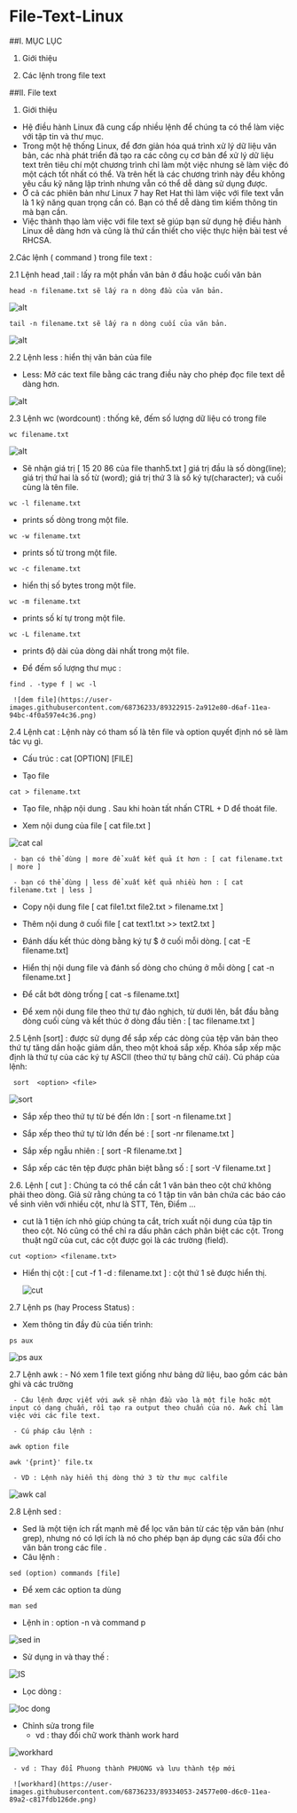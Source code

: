 # File-Text-Linux
##I. MỤC LỤC
1. Giới thiệu

2. Các lệnh trong file text
  
##II. File text
1. Giới thiệu
 - Hệ điều hành Linux đã cung cấp nhiều lệnh để chúng ta có thể làm việc với tập tin và thư mục.
 - Trong một hệ thống Linux, để đơn giản hóa quá trình xử lý dữ liệu văn bản, các nhà phát triển đã tạo ra các công cụ cơ bản để xử lý dữ liệu text trên tiêu chí một chương trình chỉ làm một việc nhưng sẽ làm việc đó một cách tốt nhất có thể. Và trên hết là các chương trình này đều không yêu cầu kỹ năng lập trình nhưng vẫn có thể dễ dàng sử dụng được.
 - Ở cả các phiên bản như Linux 7 hay Ret Hat thì làm việc với file text vẫn là 1 kỹ năng quan trọng cần có. Bạn có thể dễ dàng tìm kiếm thông tin mà bạn cần. 
 - Việc thành thạo làm việc với file text sẽ giúp bạn sử dụng hệ điều hành Linux dễ dàng hơn và cũng là thứ cần thiết cho việc thực hiện bài test về RHCSA.

2.Các lệnh ( command ) trong file text :

 2.1 Lệnh head ,tail : lấy ra một phần văn bản ở đầu hoặc cuối văn bản
 
```
head -n filename.txt sẽ lấy ra n dòng đầu của văn bản. 
```
![alt](https://i.imgur.com/HD5xOqm.png)

```   
tail -n filename.txt sẽ lấy ra n dòng cuối của văn bản.
```
![alt](https://i.imgur.com/hEOu2p5.png)

 2.2 Lệnh less : hiển thị văn bản của file 
    
   - Less: Mở các text file bằng các trang điều này cho phép đọc file text dễ dàng hơn.
   
   ![alt](https://i.imgur.com/ML1mYuA.png)  
   
 2.3 Lệnh wc (wordcount) : thống kê, đếm số lượng dữ liệu có trong file
 
```
wc filename.txt
```
![alt](https://i.imgur.com/jS3BMZJ.png)

   - Sẽ nhận giá trị [ 15 20 86 của file thanh5.txt ] giá trị đầu là số dòng(line); giá trị thứ hai là số từ (word); giá trị thứ 3 là số ký tự(character); và cuối cùng là tên file.
   
```
wc -l filename.txt
```
   - prints số dòng trong một file. 
		  
```
wc -w filename.txt
```
   - prints số từ trong một file. 
		  
```
wc -c filename.txt
```
   - hiển thị số bytes trong một file. 
		  
```
wc -m filename.txt
```
   - prints số kí tự trong một file. 
		  
```
wc -L filename.txt 
```
   - prints độ dài của dòng dài nhất trong một file.
   
   - Để đếm số lượng thư mục :
  
```
find . -type f | wc -l
```
     ![dem file](https://user-images.githubusercontent.com/68736233/89322915-2a912e80-d6af-11ea-94bc-4f0a597e4c36.png)

		  

 2.4 Lệnh cat : Lệnh này có tham số là tên file và option quyết định nó sẽ làm tác vụ gì.
   - Cấu trúc : cat [OPTION] [FILE] 
   
   
   - Tạo file 
   
```
cat > filename.txt
``` 
   - Tạo file, nhập nội dung . Sau khi hoàn tất nhấn CTRL + D để thoát file.
   
   - Xem nội dung của file [ cat file.txt ]
   

![cat cal](https://user-images.githubusercontent.com/68736233/89328451-9d9ea300-d6b7-11ea-9817-7be07403a6cc.png)
   
     - bạn có thể dùng | more để xuất kết quả ít hơn : [ cat filename.txt | more ]
	 
	 - bạn có thể dùng | less để xuất kết quả nhiều hơn : [ cat filename.txt | less ]
   
   - Copy nội dung file  [ cat file1.txt file2.txt > filename.txt ]
   
   - Thêm nội dung ở cuối file [ cat text1.txt >> text2.txt ]
   - Đánh dấu kết thúc dòng bằng ký tự $ ở cuối mỗi dòng.  [ cat -E filename.txt]
   
   - Hiển thị nội dung file và đánh số dòng cho chúng ở mỗi dòng [ cat -n filename.txt ]
   
   - Để cắt bớt dòng trống [ cat -s filename.txt]
   
   - Để xem nội dung file theo thứ tự đảo nghịch, từ dưới lên, bắt đầu bằng dòng cuối cùng và kết thúc ở dòng đầu tiên : [ tac filename.txt ] 
   
 2.5 Lệnh [sort] : được sử dụng để sắp xếp các dòng của tệp văn bản theo thứ tự tăng dần hoặc giảm dần, theo một khoá sắp xếp. Khóa sắp xếp mặc định là thứ tự của các ký tự ASCII (theo thứ tự bảng chữ cái). Cú pháp của lệnh:
 
```
 sort  <option> <file> 
```
	
   ![sort](https://user-images.githubusercontent.com/68736233/89208882-6bbe0b80-d5e7-11ea-8a94-abdd7f34f1f0.png)


   
   - Sắp xếp theo thứ tự từ bé đến lớn : [ sort -n filename.txt ]
   
   - Sắp xếp theo thứ tự từ lớn đến bé : [ sort -nr filename.txt ]
   
   - Sắp xếp ngẫu nhiên : [ sort -R filename.txt ]
   
   - Sắp xếp các tên tệp được phân biệt bằng số : [ sort -V filename.txt ]
   
 2.6. Lệnh [ cut ] : Chúng ta có thể cần cắt 1 văn bản theo cột chứ không phải theo dòng. Giả sử rằng chúng ta có 1 tập tin văn bản chứa các báo cáo về sinh viên với nhiều cột, như là STT, Tên, Điểm … 
   - cut là 1 tiện ích nhỏ giúp chúng ta cắt, trích xuất nội dung của tập tin theo cột. Nó cũng có thể chỉ ra dấu phân cách phân biệt các cột. Trong thuật ngữ của cut, các cột được gọi là các trường (field).

```   
cut <option> <filename.txt>
```
   
   - Hiển thị cột : [ cut -f 1 -d : filename.txt ] : cột thứ 1 sẽ được hiển thị. 
   
      ![cut](https://user-images.githubusercontent.com/68736233/89208465-9e1b3900-d5e6-11ea-8bb4-b022e2d8f1b9.png)

			
 2.7 Lệnh ps (hay Process Status) :   
 
   - Xem thông tin đầy đủ của tiến trình:

```     	 
ps aux
```
		 
![ps aux](https://user-images.githubusercontent.com/68736233/89208906-78426400-d5e7-11ea-94bd-b832be9be3dc.png)


 2.7 Lệnh awk :
     - Nó xem 1 file text giống như bảng dữ liệu, bao gồm các bản ghi và các trường 
	 
	 - Câu lệnh được viết với awk sẽ nhận đầu vào là một file hoặc một input có dạng chuẩn, rồi tạo ra output theo chuẩn của nó. Awk chỉ làm việc với các file text.
     
	 - Cú pháp câu lệnh : 
	 
```
awk option file
```

```
awk '{print}' file.tx
```
     - VD : Lệnh này hiển thị dòng thứ 3 từ thư mục calfile 
	 
![awk cal](https://user-images.githubusercontent.com/68736233/89328705-f8d09580-d6b7-11ea-8cbd-860975c24b5d.png)

 2.8 Lệnh sed :
   - Sed là một tiện ích rất mạnh mẽ để lọc văn bản từ các tệp văn bản (như grep), nhưng nó có lợi ích là nó cho phép bạn áp dụng các sửa đổi cho văn bản trong các file . 
   - Câu lệnh :
```
sed (option) commands [file]
```

   - Để xem các option ta dùng 
```
man sed   
```
   - Lệnh in : option -n và command p 
  
   ![sed in](https://user-images.githubusercontent.com/68736233/89332960-726b8200-d6be-11ea-8db2-09a4639e0179.png)
   
   - Sử dụng in và thay thế :
   
   ![IS](https://user-images.githubusercontent.com/68736233/89333146-ca09ed80-d6be-11ea-9ff6-b56fd1df635a.png)

   - Lọc dòng : 
   
   ![loc dong](https://user-images.githubusercontent.com/68736233/89333361-0dfcf280-d6bf-11ea-8ce2-06ba758852ad.png)

   - Chỉnh sửa trong file 
     - vd : thay đổi chữ work thành work hard 
   
   ![workhard](https://user-images.githubusercontent.com/68736233/89334053-24577e00-d6c0-11ea-89a2-c817fdb126de.png)
   
     - vd : Thay đổi Phuong thành PHUONG và lưu thành tệp mới 
	 
	 ![workhard](https://user-images.githubusercontent.com/68736233/89334053-24577e00-d6c0-11ea-89a2-c817fdb126de.png)


   
   





